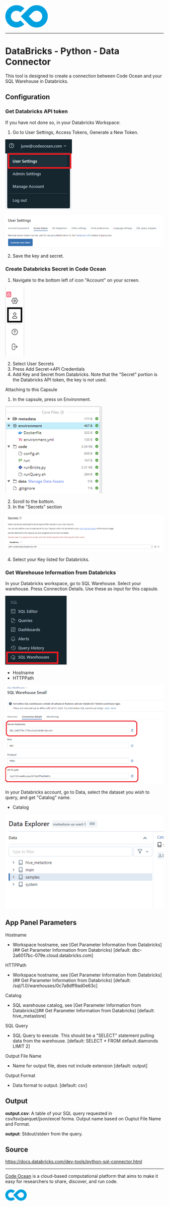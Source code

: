 [![Code Ocean Logo](images/CO_logo_135x72.png)](http://codeocean.com/product)

<hr>
  
# DataBricks - Python - Data Connector

This tool is designed to create a connection between Code Ocean and your SQL Warehouse in Databricks. 

## Configuration

### Get Databricks API token

If you have not done so, in your Databricks Workspace:

1. Go to User Settings, Access Tokens, Generate a New Token.

![](images/data_connector_2.png)

![](images/data_connector_3.png)

2. Save the key and secret.

### Create Databricks Secret in Code Ocean

1. Navigate to the bottom left of icon "Account" on your screen.

![](images/data_connector_1.png)

2. Select User Secrets
3. Press Add Secret->API Credentials
4. Add Key and Secret from Databricks. Note that the "Secret" portion is the Databricks API token, the key is not used. 

Attaching to this Capsule
1. In the capsule, press on Environment. 

![](images/data_connector_4.png)

2. Scroll to the bottom. 
3. In the "Secrets" section

![](images/data_connector_5.png)

4. Select your Key listed for Databricks. 

### Get Warehouse Information from Databricks

In your Databricks workspace, go to SQL Warehouse. Select your warehouse. Press Connection Details.
Use these as input for this capsule.

![](images/data_connector_11.png)

- Hostname
- HTTPPath

![](images/data_connector_12.png)

In your Databricks account, go to Data, select the dataset you wish to query, and get "Catalog" name.

- Catalog
      
![](images/data_connector_13.png)

## App Panel Parameters

Hostname
- Workspace hostname, see [Get Parameter Information from Databricks](## Get Parameter Information from Databricks) [default: dbc-2a6017bc-079e.cloud.databricks.com]

HTTPPath
- Workspace hostname, see [Get Parameter Information from Databricks](## Get Parameter Information from Databricks) [default: /sql/1.0/warehouses/0c7a8dff9ad0e63c]

Catalog
- SQL warehouse catalog, see [Get Parameter Information from Databricks](## Get Parameter Information from Databricks) [default: hive_metastore]

SQL Query
- SQL Query to execute. This should be a "SELECT" statement pulling data from the warehouse. [default: SELECT * FROM default.diamonds LIMIT 2]

Output File Name
- Name for output file, does not include extension [default: output]

Output Format
- Data format to output. [default: csv]

## Output

**output.csv**: A table of your SQL query requested in csv/tsv/parquet/json/excel forma. Output name based on Ouptut File Name and Format.

**output**: Stdout/stderr from the query. 

## Source

https://docs.databricks.com/dev-tools/python-sql-connector.html

<hr>

[Code Ocean](https://codeocean.com/) is a cloud-based computational platform that aims to make it easy for researchers to share, discover, and run code.<br /><br />
[![Code Ocean Logo](images/CO_logo_68x36.png)](https://www.codeocean.com)